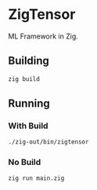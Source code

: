 # ZigTensor

ML Framework in Zig.

## Building

```sh
zig build
```

## Running

### With Build

```sh
./zig-out/bin/zigtensor
```

### No Build
```sh
zig run main.zig
```